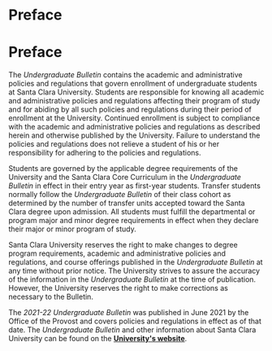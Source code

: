 # Preface

Preface
=======

The *Undergraduate Bulletin* contains the academic and administrative policies and regulations that govern enrollment of undergraduate students at Santa Clara University. Students are responsible for knowing all academic and administrative policies and regulations affecting their program of study and for abiding by all such policies and regulations during their period of enrollment at the University. Continued enrollment is subject to compliance with the academic and administrative policies and regulations as described herein and otherwise published by the University. Failure to understand the policies and regulations does not relieve a student of his or her responsibility for adhering to the policies and regulations.

Students are governed by the applicable degree requirements of the University and the Santa Clara Core Curriculum in the *Undergraduate Bulletin* in effect in their entry year as first-year students. Transfer students normally follow the *Undergraduate Bulletin* of their class cohort as determined by the number of transfer units accepted toward the Santa Clara degree upon admission. All students must fulfill the departmental or program major and minor degree requirements in effect when they declare their major or minor program of study.

Santa Clara University reserves the right to make changes to degree program requirements, academic and administrative policies and regulations, and course offerings published in the *Undergraduate Bulletin* at any time without prior notice. The University strives to assure the accuracy of the information in the *Undergraduate Bulletin* at the time of publication. However, the University reserves the right to make corrections as necessary to the Bulletin.

The *2021-22 Undergraduate Bulletin* was published in June 2021 by the Office of the Provost and covers policies and regulations in effect as of that date. The *Undergraduate Bulletin* and other information about Santa Clara University can be found on the [**University's website**](https://scu.edu).
